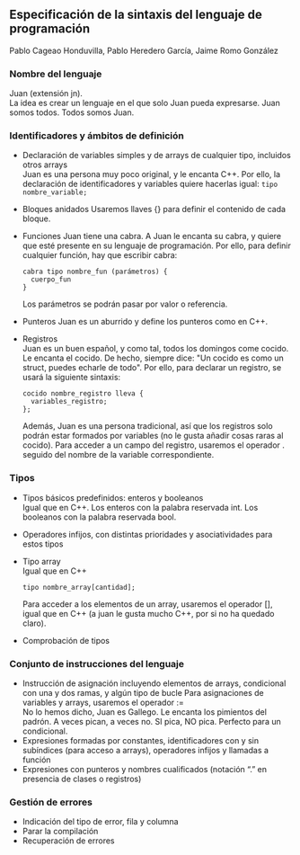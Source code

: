 ## Especificación de la sintaxis del lenguaje de programación
Pablo Cageao Honduvilla, Pablo Heredero García, Jaime Romo González  

### Nombre del lenguaje
  Juan (extensión jn).  
  La idea es crear un lenguaje en el que solo Juan pueda expresarse. Juan somos todos. Todos somos Juan.

### Identificadores y ámbitos de definición
- Declaración de variables simples y de arrays de cualquier tipo, incluidos otros arrays  
  Juan es una persona muy poco original, y le encanta C++. Por ello, la declaración de identificadores y variables quiere hacerlas igual:
  ```tipo nombre_variable;```

- Bloques anidados
  Usaremos llaves {} para definir el contenido de cada bloque.
- Funciones
  Juan tiene una cabra. A Juan le encanta su cabra, y quiere que esté presente en su lenguaje de programación. Por ello, para definir cualquier función,     hay que escribir cabra:  
  ```
  cabra tipo nombre_fun (parámetros) {  
    cuerpo_fun  
  }  
  ```
  Los parámetros se podrán pasar por valor o referencia.
- Punteros
  Juan es un aburrido y define los punteros como en C++.
- Registros  
  Juan es un buen español, y como tal, todos los domingos come cocido. Le encanta el cocido. De hecho, siempre dice: "Un cocido es como un struct, puedes   echarle de todo". Por ello, para declarar un registro, se usará la siguiente sintaxis:
  ```
  cocido nombre_registro lleva {
    variables_registro;
  };
  ```
  Además, Juan es una persona tradicional, así que los registros solo podrán estar formados por variables (no le gusta añadir cosas raras al cocido). Para   acceder a un campo del registro, usaremos el operador . seguido del nombre de la variable correspondiente.    
  
### Tipos
- Tipos básicos predefinidos: enteros y booleanos  
  Igual que en C++. Los enteros con la palabra reservada int. Los booleanos con la palabra reservada bool.  
  
- Operadores infijos, con distintas prioridades y asociatividades para estos tipos
- Tipo array  
  Igual que en C++  
  ```
  tipo nombre_array[cantidad];
  ```
  Para acceder a los elementos de un array, usaremos el operador [], igual que en C++ (a juan le gusta mucho C++, por si no ha quedado claro).  
  
- Comprobación de tipos
### Conjunto de instrucciones del lenguaje
- Instrucción de asignación incluyendo elementos de arrays, condicional con una y dos ramas, y algún tipo de bucle
  Para asignaciones de variables y arrays, usaremos el operador :=  
  No lo hemos dicho, Juan es Gallego. Le encanta los pimientos del padrón. A veces pican, a veces no. SI pica, NO pica. Perfecto para un condicional. 
- Expresiones formadas por constantes, identificadores con y sin subíndices (para acceso a arrays), operadores infijos y llamadas a función
- Expresiones con punteros y nombres cualificados (notación “.” en presencia de clases o registros)
### Gestión de errores
- Indicación del tipo de error, fila y columna
- Parar la compilación
- Recuperación de errores
